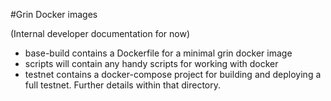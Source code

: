 #Grin Docker images

(Internal developer documentation for now)

* base-build contains a Dockerfile for a minimal grin docker image
* scripts will contain any handy scripts for working with docker
* testnet contains a docker-compose project for building and deploying a full testnet. Further details within that directory.
